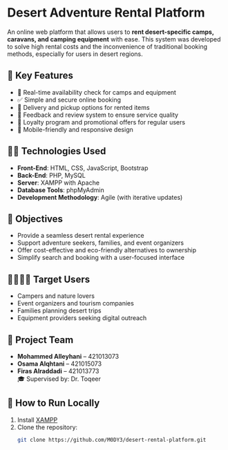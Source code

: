 # Desert Adventure Rental Platform

An online web platform that allows users to **rent desert-specific camps, caravans, and camping equipment** with ease. This system was developed to solve high rental costs and the inconvenience of traditional booking methods, especially for users in desert regions.

## 🌟 Key Features

- 🔎 Real-time availability check for camps and equipment
- ✅ Simple and secure online booking
- 🚚 Delivery and pickup options for rented items
- 🌟 Feedback and review system to ensure service quality
- 🎁 Loyalty program and promotional offers for regular users
- 📱 Mobile-friendly and responsive design

## 🧑‍💻 Technologies Used

- **Front-End**: HTML, CSS, JavaScript, Bootstrap
- **Back-End**: PHP, MySQL
- **Server**: XAMPP with Apache
- **Database Tools**: phpMyAdmin
- **Development Methodology**: Agile (with iterative updates)

## 🎯 Objectives

- Provide a seamless desert rental experience
- Support adventure seekers, families, and event organizers
- Offer cost-effective and eco-friendly alternatives to ownership
- Simplify search and booking with a user-focused interface

## 👨‍👩‍👧‍👦 Target Users

- Campers and nature lovers
- Event organizers and tourism companies
- Families planning desert trips
- Equipment providers seeking digital outreach

## 👥 Project Team

- **Mohammed Alleyhani** – 421013073
- **Osama Alqhtani** – 421015073
- **Firas Alraddadi** – 421013773  
🎓 Supervised by: Dr. Toqeer

## 🚀 How to Run Locally

1. Install [XAMPP](https://www.apachefriends.org/)
2. Clone the repository:
   ```bash
   git clone https://github.com/M0DY3/desert-rental-platform.git
